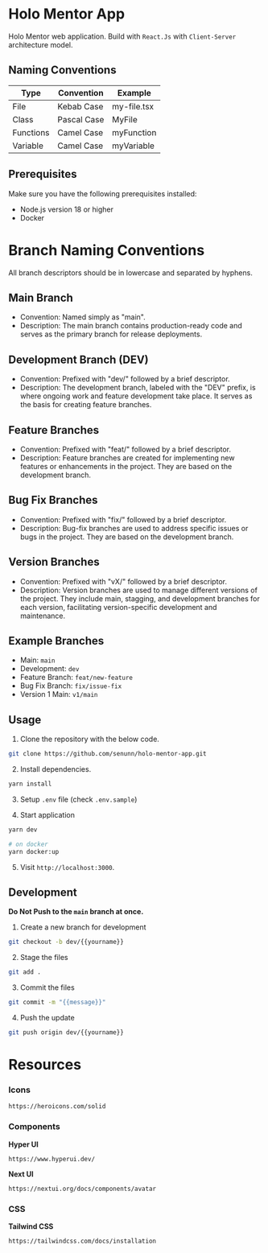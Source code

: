# Holo Mentor App

Holo Mentor web application. Build with `React.Js` with `Client-Server` architecture model.

## Naming Conventions

| Type      | Convention  | Example     |
| --------- | ----------- | ----------- |
| File      | Kebab Case  | my-file.tsx |
| Class     | Pascal Case | MyFile      |
| Functions | Camel Case  | myFunction  |
| Variable  | Camel Case  | myVariable  |

## Prerequisites

Make sure you have the following prerequisites installed:

-   Node.js version 18 or higher
-   Docker

# Branch Naming Conventions

All branch descriptors should be in lowercase and separated by hyphens.

## Main Branch

-   Convention: Named simply as "main".
-   Description: The main branch contains production-ready code and serves as the primary branch for release deployments.

## Development Branch (DEV)

-   Convention: Prefixed with "dev/" followed by a brief descriptor.
-   Description: The development branch, labeled with the "DEV" prefix, is where ongoing work and feature development take place. It serves as the basis for creating feature branches.

## Feature Branches

-   Convention: Prefixed with "feat/" followed by a brief descriptor.
-   Description: Feature branches are created for implementing new features or enhancements in the project. They are based on the development branch.

## Bug Fix Branches

-   Convention: Prefixed with "fix/" followed by a brief descriptor.
-   Description: Bug-fix branches are used to address specific issues or bugs in the project. They are based on the development branch.

## Version Branches

-   Convention: Prefixed with "vX/" followed by a brief descriptor.
-   Description: Version branches are used to manage different versions of the project. They include main, stagging, and development branches for each version, facilitating version-specific development and maintenance.

## Example Branches

-   Main: `main`
-   Development: `dev`
-   Feature Branch: `feat/new-feature`
-   Bug Fix Branch: `fix/issue-fix`
-   Version 1 Main: `v1/main`

## Usage

1. Clone the repository with the below code.

```bash
git clone https://github.com/senunn/holo-mentor-app.git
```

2. Install dependencies.

```bash
yarn install
```

3. Setup `.env` file (check `.env.sample`)

4. Start application

```bash
yarn dev

# on docker
yarn docker:up
```

5. Visit `http://localhost:3000`.

## Development

**Do Not Push to the `main` branch at once.**

1. Create a new branch for development

```bash
git checkout -b dev/{{yourname}}
```

2. Stage the files

```bash
git add .
```

3. Commit the files

```bash
git commit -m "{{message}}"
```

4. Push the update

```bash
git push origin dev/{{yourname}}
```

# Resources

### Icons

```http
https://heroicons.com/solid
```

### Components

**Hyper UI**

```http
https://www.hyperui.dev/
```

**Next UI**

```http
https://nextui.org/docs/components/avatar
```

### CSS

**Tailwind CSS**

```http
https://tailwindcss.com/docs/installation
```
